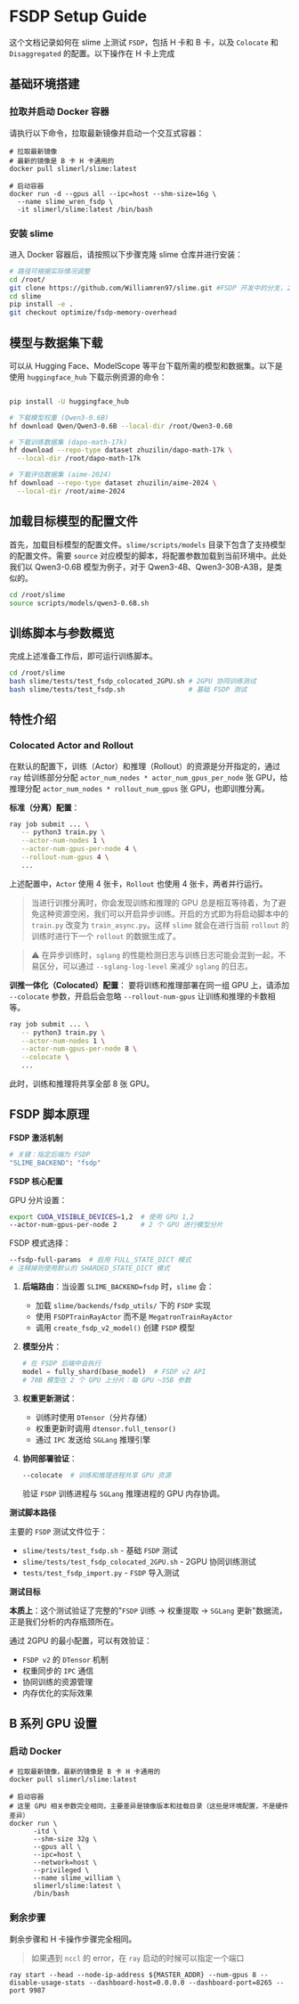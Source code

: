 # FSDP Setup Guide

这个文档记录如何在 slime 上测试 `FSDP`，包括 H 卡和 B 卡，以及 `Colocate` 和 `Disaggregated` 的配置。以下操作在 H 卡上完成


## 基础环境搭建

### 拉取并启动 Docker 容器

请执行以下命令，拉取最新镜像并启动一个交互式容器：

```shell
# 拉取最新镜像
# 最新的镜像是 B 卡 H 卡通用的
docker pull slimerl/slime:latest

# 启动容器
docker run -d --gpus all --ipc=host --shm-size=16g \
  --name slime_wren_fsdp \
  -it slimerl/slime:latest /bin/bash
```

### 安装 slime

进入 Docker 容器后，请按照以下步骤克隆 slime 仓库并进行安装：

```bash
# 路径可根据实际情况调整
cd /root/
git clone https://github.com/Williamren97/slime.git #FSDP 开发中的分支，之后会 merge 到 slime main
cd slime
pip install -e .
git checkout optimize/fsdp-memory-overhead 
```

## 模型与数据集下载

可以从 Hugging Face、ModelScope 等平台下载所需的模型和数据集。以下是使用 `huggingface_hub` 下载示例资源的命令：

```bash

pip install -U huggingface_hub

# 下载模型权重 (Qwen3-0.6B)
hf download Qwen/Qwen3-0.6B --local-dir /root/Qwen3-0.6B

# 下载训练数据集 (dapo-math-17k)
hf download --repo-type dataset zhuzilin/dapo-math-17k \
  --local-dir /root/dapo-math-17k

# 下载评估数据集 (aime-2024)
hf download --repo-type dataset zhuzilin/aime-2024 \
  --local-dir /root/aime-2024
```

## 加载目标模型的配置文件



首先，加载目标模型的配置文件。`slime/scripts/models` 目录下包含了支持模型的配置文件。需要 `source` 对应模型的脚本，将配置参数加载到当前环境中。此处我们以 Qwen3-0.6B 模型为例子，对于 Qwen3-4B、Qwen3-30B-A3B，是类似的。

```bash
cd /root/slime
source scripts/models/qwen3-0.6B.sh 
```

## 训练脚本与参数概览

完成上述准备工作后，即可运行训练脚本。

```bash
cd /root/slime
bash slime/tests/test_fsdp_colocated_2GPU.sh # 2GPU 协同训练测试
bash slime/tests/test_fsdp.sh                # 基础 FSDP 测试
```



## 特性介绍

### Colocated Actor and Rollout

在默认的配置下，训练（Actor）和推理（Rollout）的资源是分开指定的，通过 `ray` 给训练部分分配 `actor_num_nodes * actor_num_gpus_per_node` 张 GPU，给推理分配 `actor_num_nodes * rollout_num_gpus` 张 GPU，也即训推分离。

**标准（分离）配置**：
```bash
ray job submit ... \
   -- python3 train.py \
   --actor-num-nodes 1 \
   --actor-num-gpus-per-node 4 \
   --rollout-num-gpus 4 \
   ...
```
上述配置中，`Actor` 使用 4 张卡，`Rollout` 也使用 4 张卡，两者并行运行。


> 当进行训推分离时，你会发现训练和推理的 GPU 总是相互等待着，为了避免这种资源空闲，我们可以开启异步训练。开启的方式即为将启动脚本中的 `train.py` 改变为 `train_async.py`。这样 `slime` 就会在进行当前 `rollout` 的训练时进行下一个 `rollout` 的数据生成了。

> ⚠️ 在异步训练时，`sglang` 的性能检测日志与训练日志可能会混到一起，不易区分，可以通过 `--sglang-log-level` 来减少 `sglang` 的日志。

**训推一体化（Colocated）配置**：
要将训练和推理部署在同一组 GPU 上，请添加 `--colocate` 参数，开启后会忽略 `--rollout-num-gpus` 让训练和推理的卡数相等。

```bash
ray job submit ... \
   -- python3 train.py \
   --actor-num-nodes 1 \
   --actor-num-gpus-per-node 8 \
   --colocate \
   ...
```
此时，训练和推理将共享全部 8 张 GPU。

## FSDP 脚本原理

**FSDP 激活机制**

```bash
# 关键：指定后端为 FSDP
"SLIME_BACKEND": "fsdp"
```

**FSDP 核心配置**

GPU 分片设置：

```bash
export CUDA_VISIBLE_DEVICES=1,2  # 使用 GPU 1,2
--actor-num-gpus-per-node 2      # 2 个 GPU 进行模型分片
```

FSDP 模式选择：

```bash
--fsdp-full-params  # 启用 FULL_STATE_DICT 模式
# 注释掉则使用默认的 SHARDED_STATE_DICT 模式
```

1. **后端路由**：当设置 `SLIME_BACKEND=fsdp` 时，`slime` 会：
   
   - 加载 `slime/backends/fsdp_utils/` 下的 `FSDP` 实现
   - 使用 `FSDPTrainRayActor` 而不是 `MegatronTrainRayActor`
   - 调用 `create_fsdp_v2_model()` 创建 `FSDP` 模型

3. **模型分片**：
   ```python
   # 在 FSDP 后端中会执行
   model = fully_shard(base_model)  # FSDP v2 API
   # 70B 模型在 2 个 GPU 上分片：每 GPU ~35B 参数
   ```

4. **权重更新测试**：
   - 训练时使用 `DTensor`（分片存储）
   - 权重更新时调用 `dtensor.full_tensor()` 
   - 通过 `IPC` 发送给 `SGLang` 推理引擎

5. **协同部署验证**：
   ```bash
   --colocate  # 训练和推理进程共享 GPU 资源
   ```
   验证 `FSDP` 训练进程与 `SGLang` 推理进程的 GPU 内存协调。

**测试脚本路径**

主要的 `FSDP` 测试文件位于：
- `slime/tests/test_fsdp.sh` - 基础 `FSDP` 测试
- `slime/tests/test_fsdp_colocated_2GPU.sh` - 2GPU 协同训练测试
- `tests/test_fsdp_import.py` - `FSDP` 导入测试

**测试目标**

**本质上**：这个测试验证了完整的"`FSDP` 训练 → 权重提取 → `SGLang` 更新"数据流，正是我们分析的内存瓶颈所在。

通过 2GPU 的最小配置，可以有效验证：
- `FSDP v2` 的 `DTensor` 机制
- 权重同步的 `IPC` 通信
- 协同训练的资源管理
- 内存优化的实际效果


## B 系列 GPU 设置

### 启动 Docker
```shell
# 拉取最新镜像，最新的镜像是 B 卡 H 卡通用的
docker pull slimerl/slime:latest

# 启动容器
# 这里 GPU 相关参数完全相同，主要差异是镜像版本和挂载目录（这些是环境配置，不是硬件差异）
docker run \
      -itd \
      --shm-size 32g \
      --gpus all \
      --ipc=host \
      --network=host \
      --privileged \
      --name slime_william \
      slimerl/slime:latest \
      /bin/bash
```

### 剩余步骤
剩余步骤和 H 卡操作步骤完全相同。

> 如果遇到 `nccl` 的 error，在 `ray` 启动的时候可以指定一个端口
```shell
ray start --head --node-ip-address ${MASTER_ADDR} --num-gpus 8 --disable-usage-stats --dashboard-host=0.0.0.0 --dashboard-port=8265 --port 9987
```
